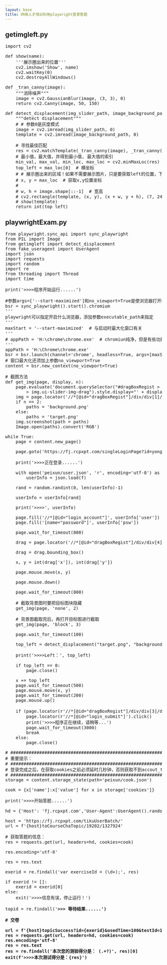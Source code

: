 ```yaml
---
layout: base
title: 网络人才培训利用playwright登录答题
---
```

## getimgleft.py
<pre>
import cv2

def show(name):
    '''展示圈出来的位置'''
    cv2.imshow('Show', name)
    cv2.waitKey(0)
    cv2.destroyAllWindows()

def _tran_canny(image):
    """消除噪声"""
    image = cv2.GaussianBlur(image, (3, 3), 0)
    return cv2.Canny(image, 50, 150)

def detect_displacement(img_slider_path, image_background_path):
    """detect displacement"""
    # # 参数0是灰度模式
    image = cv2.imread(img_slider_path, 0)
    template = cv2.imread(image_background_path, 0)

    # 寻找最佳匹配
    res = cv2.matchTemplate(_tran_canny(image), _tran_canny(template), cv2.TM_CCOEFF_NORMED)
    # 最小值，最大值，并得到最小值, 最大值的索引
    min_val, max_val, min_loc, max_loc = cv2.minMaxLoc(res)
    top_left = max_loc[0]  # 横坐标
    # # 展示圈出来的区域！如果不需要展示图片，只是要获取left的位置，下面几句代码就注释掉
    # x, y = max_loc  # 获取x,y位置坐标
    #
    # w, h = image.shape[::-1]  # 宽高
    # cv2.rectangle(template, (x, y), (x + w, y + h), (7, 249, 151), 2)
    # show(template)
    return int(top_left)
</pre>
## playwrightExam.py
<pre>
from playwright.sync_api import sync_playwright
from PIL import Image
from getimgleft import detect_displacement
from fake_useragent import UserAgent
import json
import requests
import random
import re
from threading import Thread
import time

print('>>>>程序开始运行......')

#参数args=['--start-maximized']和no_viewport=True是使浏览器打开时最大化
bsr = sync_playwright().start().chromium
'''
playwright可以指定开启什么浏览器，添加参数executable_path来指定
'''
maxStart = '--start-maximized'  # 与启动时最大化窗口有关
'''
# appPath = 'H:\chrome\chrome.exe'  # chromiun纯净，但是有些功能无法使用，比如有些在线的视频
'''
appPath = 'H:\Chrome\chrome.exe'
bsr = bsr.launch(channel='chrome', headless=True, args=[maxStart], executable_path=appPath)
# 窗口最大化还须加上参数no_viewport=True
content = bsr.new_context(no_viewport=True)

# 截图方法
def get_img(page, display, n):
    page.evaluate('document.querySelector("#dragBoxRegist > div > div.ui-slider-img-panel\
        > img.ui-slider-img-drag").style.display="' + display + '"')
    img = page.locator('//*[@id="dragBoxRegist"]/div/div[1]/img[' + str(n) + ']')
    if n == 2:
        paths = 'background.png'
    else:
        paths = 'target.png'
    img.screenshot(path = paths)
    Image.open(paths).convert('RGB')

while True:
    page = content.new_page()

    page.goto('https://fj.rcpxpt.com/singleLoginPage?id=yongchun')

    print('>>>>正在登录......')

    with open('peixun/user.json', 'r', encoding='utf-8') as f:
        userInfo = json.load(f)

    rand = random.randint(0, len(userInfo)-1)

    userInfo = userInfo[rand]

    print('>>>>', userInfo)

    page.fill('//*[@id="login_account"]', userInfo['user'])
    page.fill('[name="password"]', userInfo['psw'])

    page.wait_for_timeout(800)

    drag = page.locator('//*[@id="dragBoxRegist"]/div/div[4]')

    drag = drag.bounding_box()

    x, y = int(drag['x']), int(drag['y'])

    page.mouse.move(x, y)

    page.mouse.down()

    page.wait_for_timeout(800)

    # 截取背景图时要把目标图块隐藏
    get_img(page, 'none', 2)

    # 背景图截取完后，再打开目标图进行截取
    get_img(page, 'block', 3)

    page.wait_for_timeout(100)

    top_left = detect_displacement("target.png", "background.png")

    print('>>>>Left：', top_left)

    if top_left == 0:
        page.close()

    x += top_left
    page.wait_for_timeout(500)
    page.mouse.move(x, y)
    page.wait_for_timeout(200)
    page.mouse.up()

    if (page.locator(r'//*[@id="dragBoxRegist"]/div/div[3]/div').inner_text() == '验证成功'):
        page.locator(r'//*[@id="login_submit"]').click()
        print('>>>>程序正在继续，请稍等...')
        page.wait_for_timeout(3000)
        break
    else:
        page.close()

# #######################################################################################  
# 重要提示：
# #######################################################################################  
# 登录完成之后，在获取cookies之前必须延时几秒钟，否则获取不到accout_token，只能获取到部分cookie  
# #######################################################################################   
storage = content.storage_state(path='peixun/cook.json')

cook = {x['name']:x['value'] for x in storage['cookies']}

print('>>>>开始答题......')

hd = {'Host': 'fj.rcpxpt.com','User-Agent':UserAgent().random}

host = 'https://fj.rcpxpt.com/tikuUserBatch/'
url = f'{host}toCourseChaTopic/19202/1327924'

# 获取答题的信息：
res = requests.get(url, headers=hd, cookies=cook)

res.encoding='utf-8'

res = res.text

exerid = re.findall('var exerciseId = (\d+);', res)

if exerid != []:
    exerid = exerid[0]
else:
    exit('>>>>信息有误，停止运行！')

topid = re.findall('<strong topicId="(\d+)" class=', res)

# 答题
url = f'{host}submitAnswer'

with open('peixun/result_id.json', encoding='utf-8')as fid:
    asw = json.load(fid)

data = {'id':'', 'userExerciseId':exerid}

def foo(x):
    data['topicId'] = x
    data['userAnswer'] = asw[x]
    print(x)
    requests.post(url, headers=hd, cookies=cook, data=data)

trr = []
for x in topid:
    t = Thread(target=foo, args=(x,))
    t.start()
    trr.append(t)
    time.sleep(0.01)
[x.join() for x in trr]
print('>>>> 等待结果......')

# 交卷   

url = f'{host}topicSuccess?id={exerid}&usedTime=100&testId=19202&commid=1327924&examId=0&paperId=56341'
res = requests.get(url, headers=hd, cookies=cook)
res.encoding='utf-8'
res = res.text
res = re.findall('本次您的测验得分是： <span>(.+?)</span>', res)[0]
exit(f'>>>>本次测试得分是：{res}')
</pre>
